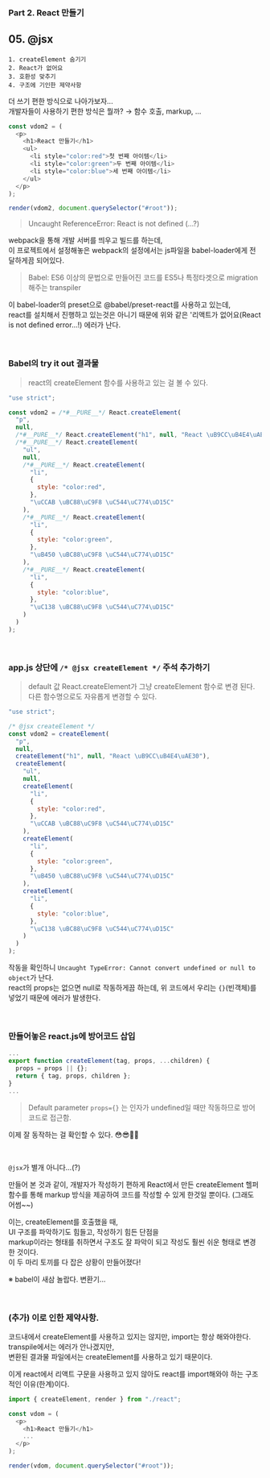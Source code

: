 ### Part 2. React 만들기

## 05. @jsx

```
1. createElement 숨기기
2. React가 없어요
3. 호환성 맞추기
4. 구조에 기인한 제약사항
```

더 쓰기 편한 방식으로 나아가보자... <br />
개발자들이 사용하기 편한 방식은 뭘까? → 함수 호출, markup, ...

```js
const vdom2 = (
  <p>
    <h1>React 만들기</h1>
    <ul>
      <li style="color:red">첫 번째 아이템</li>
      <li style="color:green">두 번째 아이템</li>
      <li style="color:blue">세 번째 아이템</li>
    </ul>
  </p>
);

render(vdom2, document.querySelector("#root"));
```

> Uncaught ReferenceError: React is not defined (...?)

webpack을 통해 개발 서버를 띄우고 빌드를 하는데,<br />
이 프로젝트에서 설정해놓은 webpack의 설정에서는 js파일을 babel-loader에게 전달하게끔 되어있다. 
> Babel: ES6 이상의 문법으로 만들어진 코드를 ES5나 특정타겟으로 migration 해주는 transpiler

이 babel-loader의 preset으로 @babel/preset-react를 사용하고 있는데,<br />
react를 설치해서 진행하고 있는것은 아니기 때문에 위와 같은 '리액트가 없어요(React is not defined error...!) 에러가 난다.

<br />

### Babel의 try it out 결과물
> react의 createElement 함수를 사용하고 있는 걸 볼 수 있다.

```js
"use strict";

const vdom2 = /*#__PURE__*/ React.createElement(
  "p",
  null,
  /*#__PURE__*/ React.createElement("h1", null, "React \uB9CC\uB4E4\uAE30"),
  /*#__PURE__*/ React.createElement(
    "ul",
    null,
    /*#__PURE__*/ React.createElement(
      "li",
      {
        style: "color:red",
      },
      "\uCCAB \uBC88\uC9F8 \uC544\uC774\uD15C"
    ),
    /*#__PURE__*/ React.createElement(
      "li",
      {
        style: "color:green",
      },
      "\uB450 \uBC88\uC9F8 \uC544\uC774\uD15C"
    ),
    /*#__PURE__*/ React.createElement(
      "li",
      {
        style: "color:blue",
      },
      "\uC138 \uBC88\uC9F8 \uC544\uC774\uD15C"
    )
  )
);
```

<br />

### app.js 상단에 `/* @jsx createElement */` 주석 추가하기
> default 값 React.createElement가 그냥 createElement 함수로 변경 된다. 다른 함수명으로도 자유롭게 변경할 수 있다.

```js
"use strict";

/* @jsx createElement */
const vdom2 = createElement(
  "p",
  null,
  createElement("h1", null, "React \uB9CC\uB4E4\uAE30"),
  createElement(
    "ul",
    null,
    createElement(
      "li",
      {
        style: "color:red",
      },
      "\uCCAB \uBC88\uC9F8 \uC544\uC774\uD15C"
    ),
    createElement(
      "li",
      {
        style: "color:green",
      },
      "\uB450 \uBC88\uC9F8 \uC544\uC774\uD15C"
    ),
    createElement(
      "li",
      {
        style: "color:blue",
      },
      "\uC138 \uBC88\uC9F8 \uC544\uC774\uD15C"
    )
  )
);
```
작동을 확인하니 `Uncaught TypeError: Cannot convert undefined or null to object`가 난다.<br />
react의 props는 없으면 null로 작동하게끔 하는데, 위 코드에서 우리는 `{}`(빈객체)를 넣었기 때문에 에러가 발생한다.

<br />

### 만들어놓은 react.js에 방어코드 삽입

```js
...
export function createElement(tag, props, ...children) {
  props = props || {};
  return { tag, props, children };
}
...
```

> Default parameter `props={}` 는 인자가 undefined일 때만 작동하므로 방어코드로 접근함.

이제 잘 동작하는 걸 확인할 수 있다. 😳😎👍🏻

<br />

`@jsx`가 별개 아니다...(?)

만들어 본 것과 같이, 개발자가 작성하기 편하게 React에서 만든 createElement 헬퍼함수를 통해 markup 방식을 제공하여 코드를 작성할 수 있게 한것일 뿐이다. (그래도 어썸~~)

이는, createElement를 호출했을 때,<br />
UI 구조를 파악하기도 힘들고, 작성하기 힘든 단점을 <br />
markup이라는 형태를 취하면서 구조도 잘 파악이 되고 작성도 훨씬 쉬운 형태로 변경한 것이다.<br />
이 두 마리 토끼를 다 잡은 상황이 만들어졌다!


※ babel이 새삼 놀랍다. 변환기...

<br />

### (추가) 이로 인한 제약사항.

코드내에서 createElement를 사용하고 있지는 않지만, import는 항상 해와야한다.<br />
transpile에서는 에러가 안나겠지만,<br />
변환된 결과물 파일에서는 createElement를 사용하고 있기 때문이다.

이게 react에서 리액트 구문을 사용하고 있지 않아도 react를 import해와야 하는 구조적인 이유(한계)이다.

```js
import { createElement, render } from "./react";

const vdom = (
  <p>
    <h1>React 만들기</h1>
    ...
  </p>
);

render(vdom, document.querySelector("#root"));
```
